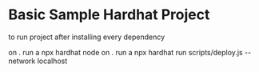# Basic Sample Hardhat Project
to run project after installing every dependency

on . run a npx hardhat node
on . run a npx hardhat run scripts/deploy.js --network localhost
